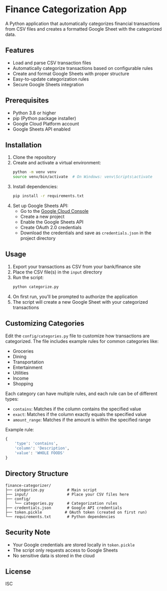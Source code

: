 # Finance Categorization App

A Python application that automatically categorizes financial transactions from CSV files and creates a formatted Google Sheet with the categorized data.

## Features

- Load and parse CSV transaction files
- Automatically categorize transactions based on configurable rules
- Create and format Google Sheets with proper structure
- Easy-to-update categorization rules
- Secure Google Sheets integration

## Prerequisites

- Python 3.8 or higher
- pip (Python package installer)
- Google Cloud Platform account
- Google Sheets API enabled

## Installation

1. Clone the repository
2. Create and activate a virtual environment:
   ```bash
   python -m venv venv
   source venv/bin/activate  # On Windows: venv\Scripts\activate
   ```
3. Install dependencies:
   ```bash
   pip install -r requirements.txt
   ```
4. Set up Google Sheets API:
   - Go to the [Google Cloud Console](https://console.cloud.google.com)
   - Create a new project
   - Enable the Google Sheets API
   - Create OAuth 2.0 credentials
   - Download the credentials and save as `credentials.json` in the project directory

## Usage

1. Export your transactions as CSV from your bank/finance site
2. Place the CSV file(s) in the `input` directory
3. Run the script:
   ```bash
   python categorize.py
   ```
4. On first run, you'll be prompted to authorize the application
5. The script will create a new Google Sheet with your categorized transactions

## Customizing Categories

Edit the `config/categories.py` file to customize how transactions are categorized. The file includes example rules for common categories like:
- Groceries
- Dining
- Transportation
- Entertainment
- Utilities
- Income
- Shopping

Each category can have multiple rules, and each rule can be of different types:
- `contains`: Matches if the column contains the specified value
- `exact`: Matches if the column exactly equals the specified value
- `amount_range`: Matches if the amount is within the specified range

Example rule:
```python
{
    'type': 'contains',
    'column': 'Description',
    'value': 'WHOLE FOODS'
}
```

## Directory Structure

```
finance-categorizer/
├── categorize.py          # Main script
├── input/                 # Place your CSV files here
├── config/
│   └── categories.py      # Categorization rules
├── credentials.json       # Google API credentials
├── token.pickle          # OAuth token (created on first run)
└── requirements.txt       # Python dependencies
```

## Security Note

- Your Google credentials are stored locally in `token.pickle`
- The script only requests access to Google Sheets
- No sensitive data is stored in the cloud

## License

ISC